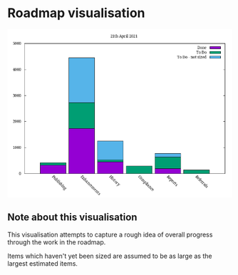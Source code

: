 # Roadmap visualisation
![Roadmap visualisation](graphs/roadmapVisualisation21042021.png)


## Note about this visualisation
This visualisation attempts to capture a rough idea of overall progress through the work in the roadmap. 

Items which haven't yet been sized are assumed to be as large as the largest estimated items.




